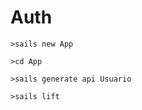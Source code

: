 # Auth

```
>sails new App
```

```
>cd App
```

```
>sails generate api Usuario
```

```
>sails lift
```
